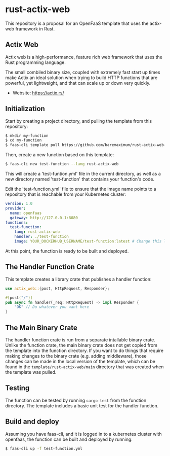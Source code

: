 # rust-actix-web
This repository is a proposal for an OpenFaaS template that uses the actix-web framework in Rust.

## Actix Web

Actix web is a high-performance, feature rich web framework that uses the Rust programming language.

The small combiled binary size, coupled with extremely fast start up times make Actix an ideal solution when trying to build HTTP functions that are powerful, yet lightweight, and that can scale up or down very quickly.

- Website: https://actix.rs/

## Initialization
Start by creating a project directory, and pulling the template from this repository:
```sh
$ mkdir my-function
$ cd my-function
$ faas-cli template pull https://github.com/baremaximum/rust-actix-web-template
```

Then, create a new function based on this template:

```sh
$ faas-cli new test-function --lang rust-actix-web
```

This will create a 'test-funtion.yml' file in the current directory, as well as a new directory named 'test-function' that contains your function's code.

Edit the 'test-function.yml' file to ensure that the image name points to a repository that is reachable from your Kubernetes cluster:

```yaml
version: 1.0
provider:
  name: openfaas
  gateway: http://127.0.0.1:8080
functions:
  test-function:
    lang: rust-actix-web
    handler: ./test-function
    image: YOUR_DOCKERHUB_USERNAME/test-function:latest # Change this line

```

At this point, the function is ready to be built and deployed.

## The Handler Function Crate

This template creates a library crate that publishes a handler function:

```rust
use actix_web::{post, HttpRequest, Responder};

#[post("/")]
pub async fn handler(_req: HttpRequest) -> impl Responder {
    "OK" // Do whatever you want here
}
```

## The Main Binary Crate

The handler function crate is run from a separate intallable binary crate. Unlike the function crate, the main binary crate does not get copied from the template into the function directory. If you want to do things that require making changes to the binary crate (e.g. adding middleware), those changes can be made in the local version of the template, which can be found in the `template/rust-actix-web/main` directory that was created when the template was pulled.


## Testing

The function can be tested by running `cargo test` from the function directory. The template includes a basic unit test for the handler function.

## Build and deploy

Assuming you have faas-cli, and it is logged in to a kubernetes cluster with openfaas, the function can be built and deployed by running: 

```sh
$ faas-cli up -f test-function.yml
```
